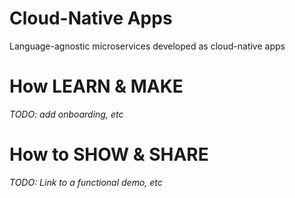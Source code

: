 Cloud-Native Apps  
===================  

Language-agnostic microservices developed as cloud-native apps     

# How LEARN & MAKE  
_TODO: add onboarding, etc_    

# How to SHOW & SHARE     
_TODO: Link to a functional demo, etc_   

